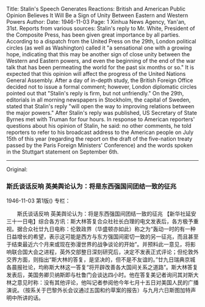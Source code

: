 Title: Stalin's Speech Generates Reactions: British and American Public Opinion Believes It Will Be a Sign of Unity Between Eastern and Western Powers
Author: 
Date: 1946-11-03
Page: 1
Xinhua News Agency, Yan'an, 31st. Reports from various sources: Stalin's reply to Mr. White, President of the Composite Press, has been given great importance by all parties. According to a dispatch from the United Press on the 29th, London political circles (as well as Washington) called it "a sensational one with a growing hope, indicating that this may be another sign of close unity between the Western and Eastern powers, and even the beginning of the end of the war talk that has been permeating the world for the past six months or so." It is expected that this opinion will affect the progress of the United Nations General Assembly. After a day of in-depth study, the British Foreign Office decided not to issue a formal comment; however, London diplomatic circles pointed out that "Stalin's reply is firm, but not unfriendly." On the 29th, editorials in all morning newspapers in Stockholm, the capital of Sweden, stated that Stalin's reply "will open the way to improving relations between the major powers." After Stalin's reply was published, US Secretary of State Byrnes met with Truman for four hours. In response to American reporters' questions about his opinion of Stalin, he said: no other comments, he told reporters to refer to his broadcast address to the American people on July 15th of this year (regarding the report on the draft of the five-nation treaty passed by the Paris Foreign Ministers' Conference) and the words spoken in the Stuttgart statement on September 6th.



<hr /> 

Original: 


### 斯氏谈话反响  英美舆论认为：将是东西强国间团结一致的征兆

1946-11-03
第1版()
专栏：

　　斯氏谈话反响
    英美舆论认为：将是东西强国间团结一致的征兆
    【新华社延安三十一日电】综合各方讯：斯大林答复合众社社长白理的电文发表后，各方极予重视。据合众社廿九日电称：伦敦政界（华盛顿亦如此）称之为“轰动一时的有一种日益增长的希望，表示这可能是西方与东方强国间密切一致的另一征兆，而且甚至于结束最近六个月来或现在弥漫世界的战争谈论的开始”。并预料此一意见，将影响联合国大会之进程，英外交部整日深刻研究后，决定不发表正式评论；但伦敦外交界方面，则指出“斯大林的答复，是坚决的，但不是不友谊的。”廿九日瑞典京城各晨报社论，均称斯大林这一答复“将开辟改善各大国间关系之道路”。斯大林答复发表后，美国务卿贝纳斯即与杜鲁门会谈达四小时。他在答复美记者询问其对斯大林之意见时称：没有其他评论，他叫记者参阅他今年七月十五日对美国人民的广播演说。（按系关于巴黎外长会议通过五国和约草案的报告）与九月六日斯图加特声明中所讲的话。
